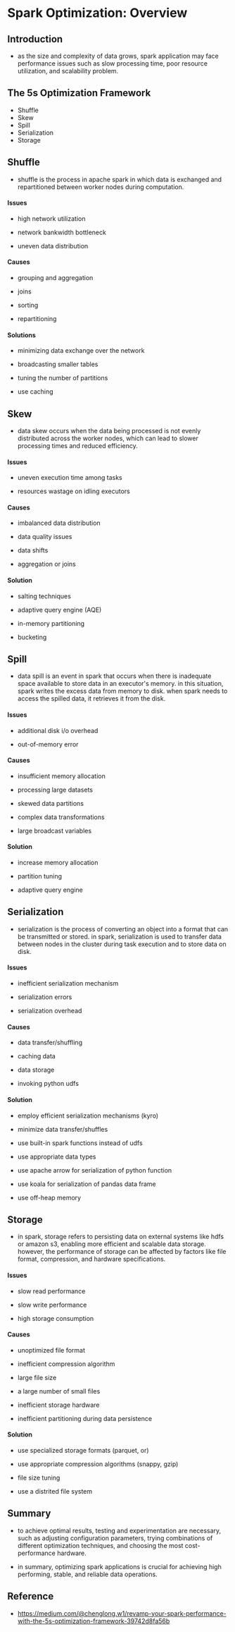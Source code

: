 # Spark Optimization: Overview 

## Introduction

- as the size and complexity of data grows, spark application may face performance issues such as slow processing time, poor resource utilization, and scalability problem.

## The 5s Optimization Framework

- Shuffle
- Skew
- Spill
- Serialization
- Storage

## Shuffle

- shuffle is the process in apache spark in which data is exchanged and repartitioned between worker nodes during computation.

#### Issues

- high network utilization

- network bankwidth bottleneck

- uneven data distribution

#### Causes

- grouping and aggregation

- joins

- sorting

- repartitioning

#### Solutions

- minimizing data exchange over the network

-  broadcasting smaller tables

-  tuning the number of partitions

- use caching

## Skew

- data skew occurs when the data being processed is not evenly distributed across the worker nodes, which can lead to slower processing times and reduced efficiency.

#### Issues

- uneven execution time among tasks

- resources wastage on idling executors

#### Causes

- imbalanced data distribution

- data quality issues

- data shifts

- aggregation or joins

#### Solution

- salting techniques

- adaptive query engine (AQE)

- in-memory partitioning

- bucketing

## Spill

- data spill is an event in spark that occurs when there is inadequate space available to store data in an executor's memory. in this situation, spark writes the excess data from memory to disk. when spark needs to access the spilled data, it retrieves it from the disk.

#### Issues

- additional disk i/o overhead

- out-of-memory error

#### Causes

- insufficient memory allocation

- processing large datasets

- skewed data partitions

- complex data transformations

- large broadcast variables

#### Solution

- increase memory allocation

- partition tuning

- adaptive query engine

## Serialization

- serialization is the process of converting an object into a format that can be transmitted or stored. in spark, serialization is used to transfer data between nodes in the cluster during task execution and to store data on disk.

#### Issues

- inefficient serialization mechanism

- serialization errors

- serialization overhead

#### Causes

- data transfer/shuffling

- caching data

- data storage

- invoking python udfs

#### Solution

- employ efficient serialization mechanisms (kyro)

- minimize data transfer/shuffles

- use built-in spark functions instead of udfs

- use appropriate data types

- use apache arrow for serialization of python function

- use koala for serialization of pandas data frame

- use off-heap memory

## Storage

- in spark, storage refers to persisting data on external systems like hdfs or amazon s3, enabling more efficient and scalable data storage. however, the performance of storage can be affected by factors like file format, compression, and hardware specifications.

#### Issues

- slow read performance

- slow write performance

- high storage consumption

#### Causes

- unoptimized file format

- inefficient compression algorithm

- large file size

- a large number of small files

- inefficient storage hardware

- inefficient partitioning during data persistence

#### Solution

- use specialized storage formats (parquet, or)

- use appropriate compression algorithms (snappy, gzip)

- file size tuning

- use a distrited file system

## Summary

- to achieve optimal results, testing and experimentation are necessary, such as adjusting configuration parameters, trying combinations of different optimization techniques, and choosing the most cost-performance hardware.

- in summary, optimizing spark applications is crucial for achieving high performing, stable, and reliable data operations.

## Reference

- https://medium.com/@chenglong.w1/revamp-your-spark-performance-with-the-5s-optimization-framework-39742d8fa56b
